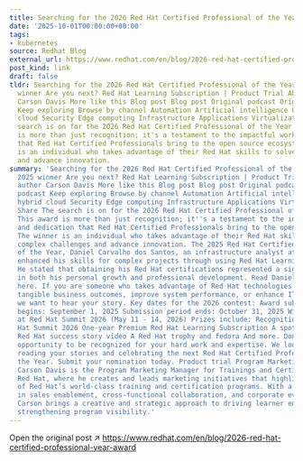 ```yaml
---
title: Searching for the 2026 Red Hat Certified Professional of the Year
date: '2025-10-01T00:00:00+00:00'
tags:
- kubernetes
source: Redhat Blog
external_url: https://www.redhat.com/en/blog/2026-red-hat-certified-professional-year-award
post_kind: link
draft: false
tldr: Searching for the 2026 Red Hat Certified Professional of the Year Meet our 2025
  winner Are you next? Red Hat Learning Subscription | Product Trial About the author
  Carson Davis More like this Blog post Blog post Original podcast Original podcast
  Keep exploring Browse by channel Automation Artificial intelligence Open hybrid
  cloud Security Edge computing Infrastructure Applications Virtualization Share The
  search is on for the 2026 Red Hat Certified Professional of the Year! This award
  is more than just recognition; it's a testament to the impactful work and dedication
  that Red Hat Certified Professionals bring to the open source ecosystem. The winner
  is an individual who takes advantage of their Red Hat skills to solve complex challenges
  and advance innovation.
summary: 'Searching for the 2026 Red Hat Certified Professional of the Year Meet our
  2025 winner Are you next? Red Hat Learning Subscription | Product Trial About the
  author Carson Davis More like this Blog post Blog post Original podcast Original
  podcast Keep exploring Browse by channel Automation Artificial intelligence Open
  hybrid cloud Security Edge computing Infrastructure Applications Virtualization
  Share The search is on for the 2026 Red Hat Certified Professional of the Year!
  This award is more than just recognition; it''s a testament to the impactful work
  and dedication that Red Hat Certified Professionals bring to the open source ecosystem.
  The winner is an individual who takes advantage of their Red Hat skills to solve
  complex challenges and advance innovation. The 2025 Red Hat Certified Professional
  of the Year, Daniel Carvalho dos Santos, an infrastructure analyst at Banco Bradesco,
  enhanced his skills for complex projects through using Red Hat Learning Subscription.
  He stated that obtaining his Red Hat certifications represented a significant milestone
  in both his personal growth and professional development. Read Daniel’s full story
  here. If you are someone who takes advantage of Red Hat technologies to deliver
  tangible business outcomes, improve system performance, or enhance IT environments,
  we want to hear your story. Key dates for the 2026 contest: Award submission period
  begins: September 1, 2025 Submission period ends: October 31, 2025 Winner announced
  at Red Hat Summit 2026 (May 11 - 14, 2026) Prizes include: Recognition during Red
  Hat Summit 2026 One-year Premium Red Hat Learning Subscription A spotlight in a
  Red Hat success story video A Red Hat trophy and fedora And more. Don''t miss the
  opportunity to be recognized for your hard work and expertise. We look forward to
  reading your stories and celebrating the next Red Hat Certified Professional of
  the Year. Submit your nomination today. Product trial Program Marketing Manager
  Carson Davis is the Program Marketing Manager for Trainings and Certifications at
  Red Hat, where he creates and leads marketing initiatives that highlight the value
  of Red Hat’s world-class training and certification programs. With a background
  in sales enablement, cross-functional collaboration, and corporate event marketing,
  Carson brings a creative and strategic approach to driving learner engagement and
  strengthening program visibility.'
---
```

Open the original post ↗ https://www.redhat.com/en/blog/2026-red-hat-certified-professional-year-award
